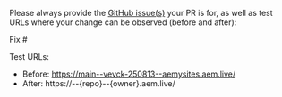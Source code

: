 Please always provide the [GitHub issue(s)](../issues) your PR is for, as well as test URLs where your change can be observed (before and after):

Fix #<gh-issue-id>

Test URLs:
- Before: https://main--vevck-250813--aemysites.aem.live/
- After: https://<branch>--{repo}--{owner}.aem.live/
